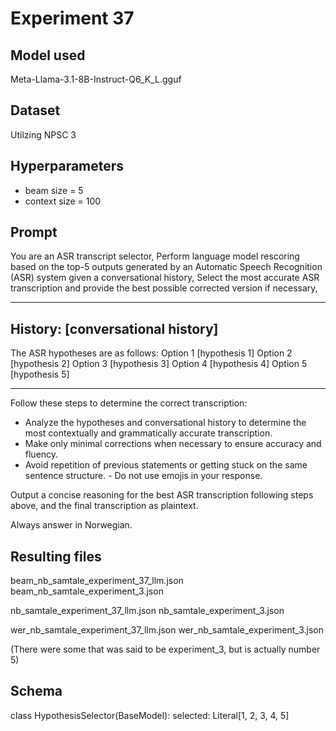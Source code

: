 # Experiment 37

## Model used

Meta-Llama-3.1-8B-Instruct-Q6_K_L.gguf

## Dataset

Utilzing NPSC 3

## Hyperparameters

- beam size = 5
- context size = 100

## Prompt

You are an ASR transcript selector,
Perform language model rescoring based on the top-5 outputs generated by an Automatic Speech Recognition (ASR) system given a conversational history,
Select the most accurate ASR transcription and provide the best possible corrected version if necessary,

---

## History: [conversational history]

The ASR hypotheses are as follows:
Option 1 [hypothesis 1]
Option 2 [hypothesis 2]
Option 3 [hypothesis 3]
Option 4 [hypothesis 4]
Option 5 [hypothesis 5]

---

Follow these steps to determine the correct transcription:

- Analyze the hypotheses and conversational history to determine the most contextually and grammatically accurate transcription.
- Make only minimal corrections when necessary to ensure accuracy and fluency.
- Avoid repetition of previous statements or getting stuck on the same sentence structure. - Do not use emojis in your response.

Output a concise reasoning for the best ASR transcription following steps above, and the final transcription as plaintext.

Always answer in Norwegian.

## Resulting files

beam_nb_samtale_experiment_37_llm.json
beam_nb_samtale_experiment_3.json

nb_samtale_experiment_37_llm.json
nb_samtale_experiment_3.json

wer_nb_samtale_experiment_37_llm.json
wer_nb_samtale_experiment_3.json

(There were some that was said to be experiment_3, but is actually number 5)

## Schema

class HypothesisSelector(BaseModel):
selected: Literal[1, 2, 3, 4, 5]
